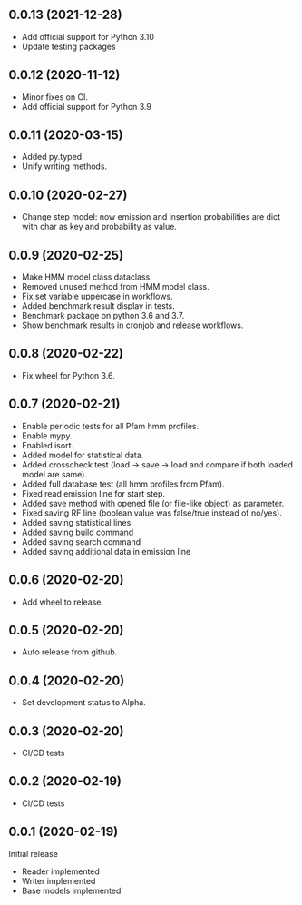0.0.13 (2021-12-28)
-------------------

- Add official support for Python 3.10
- Update testing packages


0.0.12 (2020-11-12)
-------------------

- Minor fixes on CI.
- Add official support for Python 3.9


0.0.11 (2020-03-15)
-------------------

- Added py.typed.
- Unify writing methods.


0.0.10 (2020-02-27)
-------------------

- Change step model: now emission and insertion probabilities are dict with char as key and probability as value.


0.0.9 (2020-02-25)
------------------

- Make HMM model class dataclass.
- Removed unused method from HMM model class.
- Fix set variable uppercase in workflows.
- Added benchmark result display in tests.
- Benchmark package on python 3.6 and 3.7.
- Show benchmark results in cronjob and release workflows.

0.0.8 (2020-02-22)
------------------

- Fix wheel for Python 3.6.


0.0.7 (2020-02-21)
------------------

- Enable periodic tests for all Pfam hmm profiles.
- Enable mypy.
- Enabled isort.
- Added model for statistical data.
- Added crosscheck test (load -> save -> load and compare if both loaded model are same).
- Added full database test (all hmm profiles from Pfam).
- Fixed read emission line for start step.
- Added save method with opened file (or file-like object) as parameter.
- Fixed saving RF line (boolean value was false/true instead of no/yes).
- Added saving statistical lines
- Added saving build command
- Added saving search command
- Added saving additional data in emission line

0.0.6 (2020-02-20)
------------------

- Add wheel to release.


0.0.5 (2020-02-20)
------------------

- Auto release from github.


0.0.4 (2020-02-20)
------------------

- Set development status to Alpha.


0.0.3 (2020-02-20)
------------------

- CI/CD tests

0.0.2 (2020-02-19)
------------------

- CI/CD tests

0.0.1 (2020-02-19)
------------------

Initial release

- Reader implemented
- Writer implemented
- Base models implemented

